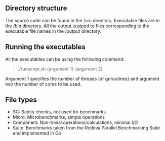 Directory structure
--------------------
The source code can be found in the /src directory. Executable files are in the /bin directory. All the output is piped to files corresponding to the executable file names in the /output directory.

Running the executables
-----------------------
All the executables can be using the following command: 
> 	./runscript.sh {argument 1} {argument 2}

Argument 1 specifies the number of threads (or goroutines) and argument two the number of cores to be used.

File types
----------
- SC: Sanity checks, not used for benchmarks
- Micro: Microbenchmarks, simple operations
- Component: Non-trivial operations/calculations, minimal I/O
- Suite: Benchmarks taken from the Rodinia Parallel Benchmarking Suite and implemented in Go